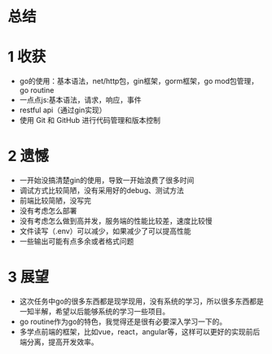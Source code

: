 # 总结

# 1 收获

- go的使用：基本语法，net/http包，gin框架，gorm框架，go mod包管理， go routine
- 一点点js:基本语法，请求，响应，事件
- restful api（通过gin实现）
- 使用 Git 和 GitHub 进行代码管理和版本控制

# 2 遗憾

- 一开始没搞清楚gin的使用，导致一开始浪费了很多时间
- 调试方式比较简陋，没有采用好的debug、测试方法
- 前端比较简陋，没写完
- 没有考虑怎么部署
- 没有考虑怎么做到高并发，服务端的性能比较差，速度比较慢
- 文件读写（.env）可以减少，如果减少了可以提高性能
- 一些输出可能有点多余或者格式问题

# 3 展望

- 这次任务中go的很多东西都是现学现用，没有系统的学习，所以很多东西都是一知半解，希望以后能够系统的学习一些项目。
- go routine作为go的特色，我觉得还是很有必要深入学习一下的。
- 多学点前端的框架，比如vue，react，angular等，这样可以更好的实现前后端分离，提高开发效率。